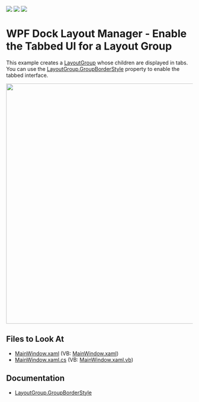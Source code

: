 <!-- default badges list -->
![](https://img.shields.io/endpoint?url=https://codecentral.devexpress.com/api/v1/VersionRange/128643565/22.2.2%2B)
[![](https://img.shields.io/badge/Open_in_DevExpress_Support_Center-FF7200?style=flat-square&logo=DevExpress&logoColor=white)](https://supportcenter.devexpress.com/ticket/details/E2109)
[![](https://img.shields.io/badge/📖_How_to_use_DevExpress_Examples-e9f6fc?style=flat-square)](https://docs.devexpress.com/GeneralInformation/403183)
<!-- default badges end -->

# WPF Dock Layout Manager - Enable the Tabbed UI for a Layout Group

This example creates a [LayoutGroup](https://docs.devexpress.com/WPF/DevExpress.Xpf.Docking.LayoutGroup) whose children are displayed in tabs. You can use the [LayoutGroup.GroupBorderStyle](https://docs.devexpress.com/WPF/DevExpress.Xpf.Docking.LayoutGroup.GroupBorderStyle) property to enable the tabbed interface.

<img src="https://user-images.githubusercontent.com/12169834/175353935-d9b9727c-ee0e-41dd-ad83-eb343d15beee.png" width=650px/>

<!-- default file list -->
## Files to Look At

* [MainWindow.xaml](./CS/Docking_Layout_TabGroups/MainWindow.xaml) (VB: [MainWindow.xaml](./VB/Docking_Layout_TabGroups/MainWindow.xaml))
* [MainWindow.xaml.cs](./CS/Docking_Layout_TabGroups/MainWindow.xaml.cs) (VB: [MainWindow.xaml.vb](./VB/Docking_Layout_TabGroups/MainWindow.xaml.vb))
<!-- default file list end -->

## Documentation

- [LayoutGroup.GroupBorderStyle](https://docs.devexpress.com/WPF/DevExpress.Xpf.Docking.LayoutGroup.GroupBorderStyle)

